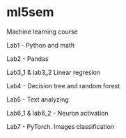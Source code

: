 # ml5sem
Machine learning course

Lab1 - Python and math

Lab2 - Pandas

Lab3_1 & lab3_2 Linear regresion

Lab4 - Decision tree and random forest

Lab5 - Text analyzing

Lab6_1 & lab6_2 - Neuron activation

Lab7 - PyTorch. Images classification
